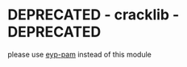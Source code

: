 # DEPRECATED - cracklib - DEPRECATED

please use 	[eyp-pam](https://github.com/NTTCom-MS/eyp-pam) instead of this module
